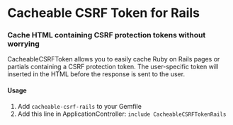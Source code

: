 # Cacheable CSRF Token for Rails

### Cache HTML containing CSRF protection tokens without worrying

CacheableCSRFToken allows you to easily cache Ruby on Rails pages or partials containing a CSRF protection token. The user-specific token will inserted in the HTML before the response is sent to the user.

#### Usage

1. Add `cacheable-csrf-rails` to your Gemfile
2. Add this line in ApplicationController:
    `include CacheableCSRFTokenRails`